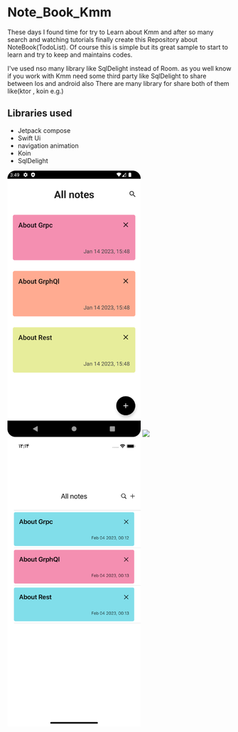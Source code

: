 # Note_Book_Kmm

These days I found time for  try to Learn about Kmm and after so many search and watching tutorials  finally create this Repository about NoteBook(TodoList).
Of course  this is simple but its great sample to start to learn and try to keep and maintains codes.

I've used nso many library like SqlDelight instead of Room. as you well know if you  work with Kmm  need some third party like SqlDelight
to share  between Ios and android  also There are many library  for  share both of them like(ktor , koin e.g.)

## Libraries used

+ Jetpack compose
+ Swift Ui
+ navigation animation
+ Koin
+ SqlDelight


<img src="/images/android.png" width="300">  <img src="/images/search.png" width="300"> <img src="/images/ios.png" width="300">




